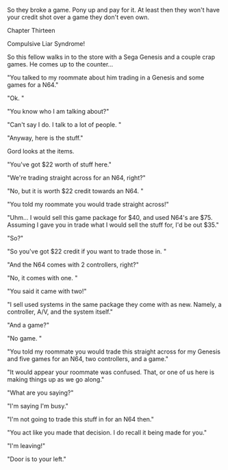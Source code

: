 
 

 

 

 

 

 

 

 

 

 




So they broke a game.  Pony up and pay for it.  At least then they won't have your credit shot over a game they don't even own. 













Chapter Thirteen


Compulsive Liar Syndrome!

So this fellow walks in to the store with a Sega Genesis and a couple crap games.  He comes up to the counter…

"You talked to my roommate about him trading in a Genesis and some games for a N64." 

"Ok. "

"You know who I am talking about?" 

"Can't say I do. I talk to a lot of people. "

"Anyway, here is the stuff." 

Gord looks at the items.

"You've got $22 worth of stuff here."

"We're trading straight across for an N64, right?" 

"No, but it is worth $22 credit towards an N64. "

"You told my roommate you would trade straight across!" 

"Uhm... I would sell this game package for $40, and used N64's are $75. Assuming I gave you in trade what I would sell the stuff for, I'd be out $35." 

"So?" 

"So you've got $22 credit if you want to trade those in. "

"And the N64 comes with 2 controllers, right?"

"No, it comes with one. "

"You said it came with two!"

"I sell used systems in the same package they come with as new. Namely, a controller, A/V, and the system itself."

"And a game?" 

"No game. "

"You told my roommate you would trade this straight across for my Genesis and five games for an N64, two controllers, and a game." 

"It would appear your roommate was confused. That, or one of us here is making things up as we go along."

"What are you saying?"

"I'm saying I'm busy."

"I'm not going to trade this stuff in for an N64 then."

"You act like you made that decision.  I do recall it being made for you."

"I'm leaving!"

"Door is to your left."
 

 

 

 
 